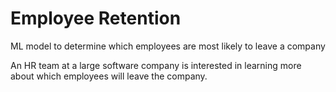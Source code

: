 # Employee Retention
ML model to determine which employees are most likely to leave a company

An HR team at a large software company is interested in learning more about which employees will leave the company.
